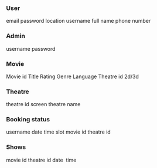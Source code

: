 

### User 

email
password
location
username
full name
phone number


### Admin

username
password


### Movie

Movie id
Title
Rating
Genre
Language
Theatre id
2d/3d



### Theatre

theatre id
screen
theatre name

  
### Booking status

username
date
time slot
movie id
theatre id

  
### Shows

movie id
theatre id
date 
time
